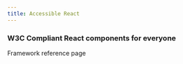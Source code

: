 ```yaml
---
title: Accessible React
---
```


### W3C Compliant React components for everyone

Framework reference page

